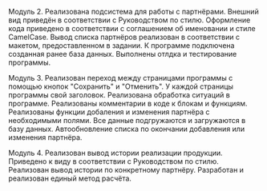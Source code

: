 Модуль 2. Реализована подсистема для работы с партнёрами. Внешний вид приведён в соответствии с Руководством по стилю. Оформление кода приведено в соответствии с соглашением об именовании и стиле CamelCase. Вывод списка партнёров реализован в соответствии с макетом, предоставленном в задании. К программе подключена созданная ранее база данных. Выполнены отлдка и тестирование программы.

Модуль 3. Реализован переход между страницами программы с помощью кнопок "Сохранить" и "Отменить". У каждой страницы программы свой заголовок. Реализована обработка ситуаций в программе. Реализованы комментарии в коде к блокам и функциям. Реализованы функции добаления и изменения партнёра с необходимыми полями. Все данные подгружаются и загружаются в базу данных. Автообновление списка по окончании добавления или изменения партнёра.

Модуль 4. Реализован вывод истории реализации продукции. Приведено к виду в соответствии с Руководством по стилю. Реализован вывод истории по конкретному партнёру. Разработан и реализован единый метод расчёта.
